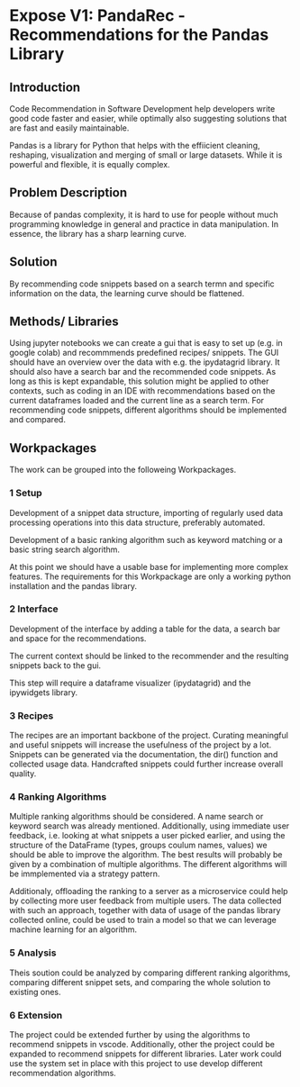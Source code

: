 # Expose V1: PandaRec - Recommendations for the Pandas Library

## Introduction

Code Recommendation in Software Development help developers write good code faster and easier, while optimally also suggesting solutions that are fast and easily maintainable. 

Pandas is a library for Python that helps with the effiicient cleaning, reshaping, visualization and merging of small or large datasets. While it is powerful and flexible, it is equally complex.

## Problem Description

Because of pandas complexity, it is hard to use for people without much programming knowledge in general and practice in data manipulation. In essence, the library has a sharp learning curve. 

## Solution

By recommending code snippets based on a search termn and specific information on the data, the learning curve should be flattened.

## Methods/ Libraries

Using jupyter notebooks we can create a gui that is easy to set up (e.g. in google colab) and recommmends predefined recipes/ snippets. The GUI should have an overview over the data with e.g. the ipydatagrid library. It should also have a search bar and the recommended code snippets. As long as this is kept expandable, this solution might be applied to other contexts, such as coding in an IDE with recommendations based on the current dataframes loaded and the current line as a search term. For recommending code snippets, different algorithms should be implemented and compared.

## Workpackages

The work can be grouped into the followeing Workpackages.

### 1 Setup

Development of a snippet data structure, importing of regularly used data processing operations into this data structure, preferably automated.

Development of a basic ranking algorithm such as keyword matching or a basic string search algorithm.

At this point we should have a usable base for implementing more complex features. The requirements for this Workpackage are only a working python installation and the pandas library.

### 2 Interface

Development of the interface by adding a table for the data, a search bar and space for the recommendations.

The current context should be linked to the recommender and the resulting snippets back to the gui.

This step will require a dataframe visualizer (ipydatagrid) and the ipywidgets library.

### 3 Recipes

The recipes are an important backbone of the project. Curating meaningful and useful snippets will increase the usefulness of the project by a lot. Snippets can be generated via the documentation, the dir() function and collected usage data. Handcrafted snippets could further increase overall quality.

### 4 Ranking Algorithms

Multiple ranking algorithms should be considered. A name search or keyword search was already mentioned. Additionally, using immediate user feedback, i.e. looking at what snippets a user picked earlier, and using the structure of the DataFrame (types, groups coulum names, values) we should be able to improve the algorithm. The best results will probably be given by a combination of multiple algorithms. The different algorithms will be immplemented via a strategy pattern.

Additionaly, offloading the ranking to a server as a microservice could help by collecting more user feedback from multiple users. The data collected with such an approach, together with data of usage of the pandas library collected online, could be used to train a model so that we can leverage machine learning for an algorithm.

### 5 Analysis

Theis soution could be analyzed by comparing different ranking algorithms, comparing different snippet sets, and comparing the whole solution to existing ones.

### 6 Extension

The project could be extended further by using the algorithms to recommend snippets in vscode. Additionally, other the project could be expanded to recommend snippets for different libraries. Later work could use the system set in place with this project to use develop different recommendation algorithms.
